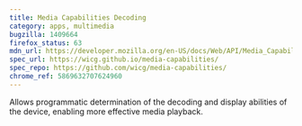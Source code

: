 ```yaml
---
title: Media Capabilities Decoding
category: apps, multimedia
bugzilla: 1409664
firefox_status: 63
mdn_url: https://developer.mozilla.org/en-US/docs/Web/API/Media_Capabilities_API
spec_url: https://wicg.github.io/media-capabilities/
spec_repo: https://github.com/wicg/media-capabilities/
chrome_ref: 5869632707624960
---
```


Allows programmatic determination of the decoding and display abilities of the device, enabling more effective media playback.
